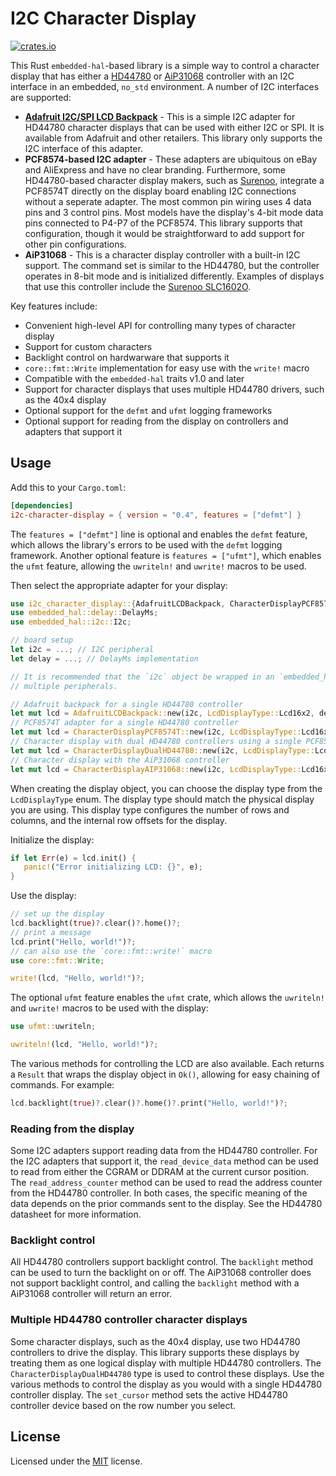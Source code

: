 # I2C Character Display
[![crates.io](https://img.shields.io/crates/v/i2c-character-display.svg)](https://crates.io/crates/i2c-character-display)
<!-- cargo-sync-readme start -->

This Rust `embedded-hal`-based library is a simple way to control a character display that has either a [HD44780](https://en.wikipedia.org/wiki/Hitachi_HD44780_LCD_controller)
or [AiP31068](https://support.newhavendisplay.com/hc/en-us/articles/4414486901783--AiP31068) controller with an I2C interface
in an embedded, `no_std` environment. A number of I2C interfaces are supported:

- **[Adafruit I2C/SPI LCD Backpack](https://www.adafruit.com/product/292)** - This is a simple I2C adapter for HD44780 character displays that can be used with either I2C
  or SPI. It is available from Adafruit and other retailers. This library only supports the I2C interface of this adapter.
- **PCF8574-based I2C adapter** - These adapters are ubiquitous on eBay and AliExpress and have no clear branding. Furthermore, some HD44780-based character
  display makers, such as [Surenoo](https://www.surenoo.com), integrate a PCF8574T directly on the display board enabling I2C connections without a seperate adapter.
  The most common pin wiring uses 4 data pins and 3 control pins. Most models have the display's 4-bit mode data pins connected to P4-P7 of the PCF8574.
  This library supports that configuration, though it would be straightforward to add support for other pin configurations.
- **AiP31068** - This is a character display controller with a built-in I2C support. The command set is similar to the HD44780, but the controller
  operates in 8-bit mode and is initialized differently.  Examples of displays that use this controller include the [Surenoo SLC1602O](https://www.surenoo.com/products/8109143).

Key features include:
- Convenient high-level API for controlling many types of character display
- Support for custom characters
- Backlight control on hardwarware that supports it
- `core::fmt::Write` implementation for easy use with the `write!` macro
- Compatible with the `embedded-hal` traits v1.0 and later
- Support for character displays that uses multiple HD44780 drivers, such as the 40x4 display
- Optional support for the `defmt` and `ufmt` logging frameworks
- Optional support for reading from the display on controllers and adapters that support it

## Usage
Add this to your `Cargo.toml`:
```toml
[dependencies]
i2c-character-display = { version = "0.4", features = ["defmt"] }
```
The `features = ["defmt"]` line is optional and enables the `defmt` feature, which allows the library's errors to be used with the `defmt` logging
framework. Another optional feature is `features = ["ufmt"]`, which enables the `ufmt` feature, allowing the `uwriteln!` and `uwrite!` macros to be used.

Then select the appropriate adapter for your display:
```rust
use i2c_character_display::{AdafruitLCDBackpack, CharacterDisplayPCF8574T, LcdDisplayType};
use embedded_hal::delay::DelayMs;
use embedded_hal::i2c::I2c;

// board setup
let i2c = ...; // I2C peripheral
let delay = ...; // DelayMs implementation

// It is recommended that the `i2c` object be wrapped in an `embedded_hal_bus::i2c::CriticalSectionDevice` so that it can be shared between
// multiple peripherals.

// Adafruit backpack for a single HD44780 controller
let mut lcd = AdafruitLCDBackpack::new(i2c, LcdDisplayType::Lcd16x2, delay);
// PCF8574T adapter for a single HD44780 controller
let mut lcd = CharacterDisplayPCF8574T::new(i2c, LcdDisplayType::Lcd16x2, delay);
// Character display with dual HD44780 controllers using a single PCF8574T I2C adapter
let mut lcd = CharacterDisplayDualHD44780::new(i2c, LcdDisplayType::Lcd40x4, delay);
// Character display with the AiP31068 controller
let mut lcd = CharacterDisplayAIP31068::new(i2c, LcdDisplayType::Lcd16x2, delay);
```
When creating the display object, you can choose the display type from the `LcdDisplayType` enum. The display type should match the physical
display you are using. This display type configures the number of rows and columns, and the internal row offsets for the display.

Initialize the display:
```rust
if let Err(e) = lcd.init() {
   panic!("Error initializing LCD: {}", e);
}
```
Use the display:
```rust
// set up the display
lcd.backlight(true)?.clear()?.home()?;
// print a message
lcd.print("Hello, world!")?;
// can also use the `core::fmt::write!` macro
use core::fmt::Write;

write!(lcd, "Hello, world!")?;
```
The optional `ufmt` feature enables the `ufmt` crate, which allows the `uwriteln!` and `uwrite!` macros to be used with the display:
```rust
use ufmt::uwriteln;

uwriteln!(lcd, "Hello, world!")?;
```

The various methods for controlling the LCD are also available. Each returns a `Result` that wraps the display object in `Ok()`, allowing for easy chaining
of commands. For example:
```rust
lcd.backlight(true)?.clear()?.home()?.print("Hello, world!")?;
```
### Reading from the display
Some I2C adapters support reading data from the HD44780 controller. For the I2C adapters that support it, the `read_device_data` method can be used to read
from either the CGRAM or DDRAM at the current cursor position. The `read_address_counter` method can be used to read the address counter from the HD44780 controller.
In both cases, the specific meaning of the data depends on the prior commands sent to the display. See the HD44780 datasheet for more information.

### Backlight control
All HD44780 controllers support backlight control. The `backlight` method can be used to turn the backlight on or off. The AiP31068 controller does not support
backlight control, and calling the `backlight` method with a AiP31068 controller will return an error.

### Multiple HD44780 controller character displays
Some character displays, such as the 40x4 display, use two HD44780 controllers to drive the display. This library supports these displays by
treating them as one logical display with multiple HD44780 controllers. The `CharacterDisplayDualHD44780` type is used to control these displays.
Use the various methods to control the display as you would with a single HD44780 controller display. The `set_cursor` method sets the active HD44780
controller device based on the row number you select.


<!-- cargo-sync-readme end -->

## License
Licensed under the [MIT](LICENSE) license.